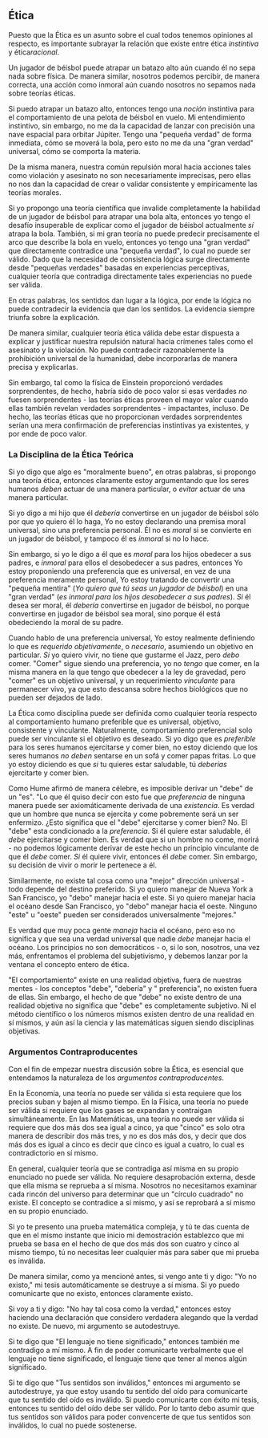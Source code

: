## Ética

Puesto que la Ética es un asunto sobre el cual todos tenemos opiniones al respecto, es importante subrayar la relación que existe entre ética *instintiva* y ética*racional*.

Un jugador de béisbol puede atrapar un batazo alto aún cuando él no sepa nada sobre física. De manera similar, nosotros podemos percibir, de manera correcta, una acción como inmoral aún cuando nosotros no sepamos nada sobre teorías éticas.

Si puedo atrapar un batazo alto, entonces tengo una *noción* instintiva para el comportamiento de una pelota de béisbol en vuelo. Mi entendimiento instintivo, sin embargo, no me da la capacidad de lanzar con precisión una nave espacial para orbitar Júpiter. Tengo una "pequeña verdad" de forma inmediata, cómo se moverá la bola, pero esto no me da una "gran verdad" universal, cómo se comporta la materia.

De la misma manera, nuestra común repulsión moral hacia acciones tales como violación y asesinato no son necesariamente imprecisas, pero ellas no nos dan la capacidad de crear o validar consistente y empíricamente las teorías morales.

Si yo propongo una teoría científica que invalide completamente la habilidad de un jugador de béisbol para atrapar una bola alta, entonces yo tengo el desafío insuperable de explicar como el jugador de béisbol actualmente *sí* atrapa la bola. También, si mi gran teoría no puede predecir precisamente el arco que describe la bola en vuelo, entonces yo tengo una "gran verdad" que directamente contradice una "pequeña verdad", lo cual no puede ser válido. Dado que la necesidad de consistencia lógica surge directamente desde "pequeñas verdades" basadas en experiencias perceptivas, cualquier teoría que contradiga directamente tales experiencias no puede ser válida.

En otras palabras, los sentidos dan lugar a la lógica, por ende la lógica no puede contradecir la evidencia que dan los sentidos. La evidencia siempre triunfa sobre la explicación.

De manera similar, cualquier teoría ética válida debe estar dispuesta a explicar y justificar nuestra repulsión natural hacia crímenes tales como el asesinato y la violación. No puede contradecir razonablemente la prohibición universal de la humanidad, debe incorporarlas de manera precisa y explicarlas.

Sin embargo, tal como la física de Einstein proporcionó verdades sorprendentes, de hecho, habría sido de poco valor si esas verdades *no* fuesen sorprendentes - las teorías éticas proveen el mayor valor cuando ellas también revelan verdades sorprendentes - impactantes, incluso. De hecho, las teorías éticas que no proporcionan verdades sorprendentes serían una mera confirmación de preferencias instintivas ya existentes, y por ende de poco valor.

### La Disciplina de la Ética Teórica

Si yo digo que algo es "moralmente bueno", en otras palabras, si propongo una teoría ética, entonces claramente estoy argumentando que los seres humanos *deben* actuar de una manera particular, o *evitar* actuar de una manera particular.

Si yo digo a mi hijo que él *debería* convertirse en un jugador de béisbol sólo por que yo quiero él lo haga, Yo no estoy declarando una premisa moral universal, sino una preferencia personal. Él no es *moral* si se convierte en un jugador de béisbol, y tampoco él es *inmoral* si no lo hace.

Sin embargo, si yo le digo a él que es *moral* para los hijos obedecer a sus padres, e *inmoral* para ellos el desobedecer a sus padres, entonces Yo estoy proponiendo una preferencia que es universal, en vez de una preferencia meramente personal, Yo estoy tratando de convertir una "pequeña mentira" (*Yo quiero que tú seas un jugador de béisbol*) en una "gran verdad" (*es inmoral para los hijos desobedecer a sus padres*). *Si* él desea ser moral, él *debería* convertirse en jugador de béisbol, no porque convertirse en jugador de béisbol sea moral, sino porque él está obedeciendo la moral de su padre.

Cuando hablo de una preferencia universal, Yo estoy realmente definiendo lo que es *requerido objetivamente*, o *necesario*, asumiendo un objetivo en particular. *Si* yo quiero vivir, no tiene que gustarme el Jazz, pero *debo* comer. "Comer" sigue siendo una preferencia, yo no *tengo* que comer, en la misma manera en la que tengo que obedecer a la ley de gravedad, pero "comer" es un objetivo universal, y un requerimiento *vinculante* para permanecer vivo, ya que esto descansa sobre hechos biológicos que no pueden ser dejados de lado.

La Ética como disciplina puede ser definida como cualquier teoría respecto al comportamiento humano preferible que es universal, objetivo, consistente y vinculante. Naturalmente, comportamiento preferencial solo puede ser vinculante si el objetivo es deseado. Si yo digo que es *preferible* para los seres humanos ejercitarse y comer bien, no estoy diciendo que los seres humanos *no deben* sentarse en un sofá y comer papas fritas. Lo que yo estoy diciendo es que *si* tu quieres estar saludable, tú *deberías* ejercitarte y comer bien.

Como Hume afirmó de manera célebre, es imposible derivar un "debe" de un "es". "Lo que él quiso decir con esto fue que *preferencia* de ninguna manera puede ser axiomáticamente derivada de una *existencia*. Es verdad que un hombre que nunca se ejercita y come pobremente será un ser enfermizo. ¿Esto significa que el "debe" ejercitarse y comer bien? No. El "debe" esta condicionado a la *preferencia*. Si él quiere estar saludable, él *debe* ejercitarse y comer bien. Es verdad que si un hombre no come, morirá - no podemos lógicamente derivar de este hecho un principio vinculante de que él *debe* comer. *Si* él quiere vivir, entonces él *debe* comer. Sin embargo, su decisión de vivir o morir le pertenece a él.

Similarmente, no existe tal cosa como una "mejor" dirección universal - todo depende del destino preferido. Si yo quiero manejar de Nueva York a San Francisco, yo "debo" manejar hacia el este. Si yo quiero manejar hacia el océano desde San Francisco, yo "debo" manejar hacia el oeste. Ninguno "este" u "oeste" pueden ser considerados universalmente "mejores."

Es verdad que muy poca gente *maneja* hacia el océano, pero eso no significa y que sea una verdad universal que nadie *debe* manejar hacia el océano. Los principios no son democráticos - o, si lo son, nosotros, una vez más, enfrentamos el problema del subjetivismo, y debemos lanzar por la ventana el concepto entero de ética.

"El comportamiento" existe en una realidad objetiva, fuera de nuestras mentes - los conceptos "debe", "debería" y " preferencia", no existen fuera de ellas. Sin embargo, el hecho de que "debe" no existe dentro de una realidad objetiva no significa que "debe" es completamente subjetivo. Ni el método científico o los números mismos existen dentro de una realidad en sí mismos, y aún así la ciencia y las matemáticas siguen siendo disciplinas objetivas.

### Argumentos Contraproducentes

Con el fin de empezar nuestra discusión sobre la Ética, es esencial que entendamos la naturaleza de los *argumentos contraproducentes*.

En la Economía, una teoría no puede ser válida si esta requiere que los precios suban y bajen al mismo tiempo. En la Física, una teoría no puede ser válida si requiere que los gases se expandan y contraigan simultáneamente. En las Matemáticas, una teoría no puede ser válida si requiere que dos más dos sea igual a cinco, ya que "cinco" es solo otra manera de describir dos más tres, y no es dos más dos, y decir que dos más dos es igual a cinco es decir que cinco es igual a cuatro, lo cual es contradictorio en sí mismo.

En general, cualquier teoría que se contradiga así misma en su propio enunciado no puede ser válida. No requiere desaprobación externa, desde que ella misma se reprueba a sí misma. Nosotros no necesitamos examinar cada rincón del universo para determinar que un "círculo cuadrado" no existe. El concepto se contradice a sí mismo, y así se reprobará a sí mismo en su propio enunciado.

Si yo te presento una prueba matemática compleja, y tú te das cuenta de que en el mismo instante que inicio mi demostración establezco que mi prueba se basa en el hecho de que dos más dos son cuatro y cinco al mismo tiempo, tú no necesitas leer cualquier más para saber que mi prueba es inválida.

De manera similar, como ya mencioné antes, si vengo ante ti y digo: "Yo no existo," mi tesis automáticamente se destruye a sí misma. Si yo puedo comunicarte que no existo, entonces claramente existo.

Si voy a ti y digo: "No hay tal cosa como la verdad," entonces estoy haciendo una declaración que considero verdadera alegando que la verdad no existe. De nuevo, mi argumento se autodestruye.

Si te digo que "El lenguaje no tiene significado," entonces también me contradigo a mí mismo. A fin de poder comunicarte verbalmente que el lenguaje no tiene significado, el lenguaje tiene que tener al menos algún significado.

Si te digo que "Tus sentidos son inválidos," entonces mi argumento se autodestruye, ya que estoy usando tu sentido del oído para comunicarte que tu sentido del oído es inválido. Si puedo comunicarte con éxito mi tesis, entonces tu sentido del oído debe ser válido. Por lo tanto debo asumir que tus sentidos son válidos para poder convencerte de que tus sentidos son inválidos, lo cual no puede sostenerse.